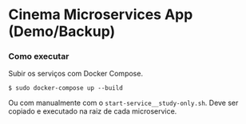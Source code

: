 # Cinema Microservices App (Demo/Backup)

### Como executar

Subir os serviços com Docker Compose.
```
$ sudo docker-compose up --build
```
 Ou com manualmente com o `start-service__study-only.sh`. Deve ser copiado e executado na raiz de cada microservice.